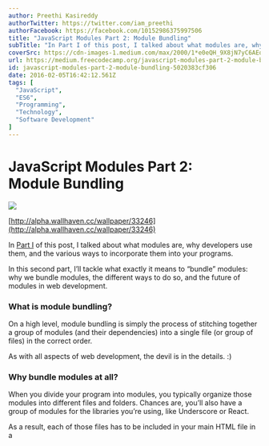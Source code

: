 ```yaml
---
author: Preethi Kasireddy
authorTwitter: https://twitter.com/iam_preethi
authorFacebook: https://facebook.com/10152986375997506
title: "JavaScript Modules Part 2: Module Bundling"
subTitle: "In Part I of this post, I talked about what modules are, why developers use them, and the various ways to incorporate them into your prog..."
coverSrc: https://cdn-images-1.medium.com/max/2000/1*e0eQH_9X8jN7yC6AEqlvdQ.jpeg
url: https://medium.freecodecamp.org/javascript-modules-part-2-module-bundling-5020383cf306
id: javascript-modules-part-2-module-bundling-5020383cf306
date: 2016-02-05T16:42:12.561Z
tags: [
  "JavaScript",
  "ES6",
  "Programming",
  "Technology",
  "Software Development"
]
---
```

# JavaScript Modules Part 2: Module Bundling







![](https://cdn-images-1.medium.com/max/2000/1*e0eQH_9X8jN7yC6AEqlvdQ.jpeg)

[http://alpha.wallhaven.cc/wallpaper/33246](http://alpha.wallhaven.cc/wallpaper/33246)







In [Part I](https://medium.freecodecamp.com/javascript-modules-a-beginner-s-guide-783f7d7a5fcc?source=latest---------1) of this post, I talked about what modules are, why developers use them, and the various ways to incorporate them into your programs.

In this second part, I’ll tackle what exactly it means to “bundle” modules: why we bundle modules, the different ways to do so, and the future of modules in web development.

### What is module bundling?

On a high level, module bundling is simply the process of stitching together a group of modules (and their dependencies) into a single file (or group of files) in the correct order.

As with all aspects of web development, the devil is in the details. :)

### Why bundle modules at all?

When you divide your program into modules, you typically organize those modules into different files and folders. Chances are, you’ll also have a group of modules for the libraries you’re using, like Underscore or React.

As a result, each of those files has to be included in your main HTML file in a **_<script>_** tag, which is then loaded by the browser when a user visits your home page. Having separate **_<script>_** tags for each file means that the browser has to load each file individually: one… by… one.

…Which is bad news for page load time.

To get around this problem, we bundle, or “concatenate” all our files into one big file (or a couple files as the case may be) in order to reduce the number of requests. When you hear developers talking about the “build step” or “build process,” this is what they’re talking about.

Another common approach to speed up the bundling operation is to “minify” the bundled code. Minification is the process of removing unnecessary characters from source code (e.g. whitespace, comments, new line characters, etc.), in order to reduce the overall size of the content without changing the functionality of the code.

Less data means less browser processing time, which in turn reduces the time it takes to download files. If you’ve ever seen a file that had a “min” extension like “[underscore-min.js](https://github.com/jashkenas/underscore/blob/master/underscore-min.js)”, you probably noticed that the minified version is pretty tiny (and unreadable) compared to the [full version](https://github.com/jashkenas/underscore/blob/master/underscore.js).

Task runners like Gulp and Grunt make concatenation and minification straightforward for developers, ensuring that human-readable code stays exposed for developers while machine-optimized code gets bundled for browsers.

### What are the different ways to bundle modules?

Concatenating and minifying your files works great when you’re using one of the standard module patterns (discussed in the [previous post](https://medium.freecodecamp.com/javascript-modules-a-beginner-s-guide-783f7d7a5fcc#.y8hs0nsne)) to define your modules. All you’re really doing is mashing together a bunch of plain vanilla JavaScript code.

However, if you’re adhering to _non-native_ module systems that browsers can’t interpret like CommonJS or AMD (or even _native_ ES6 module formats), you’ll need to use a specialized tool to convert your modules into properly-ordered browser-friendly code. That’s where Browserify, RequireJS, Webpack, and other “module bundlers” or “module loaders” come into play.

In addition to bundling and/or loading your modules, module bundlers offer a ton of additional features like auto-recompiling code when you make a change or producing source maps for debugging.

Let’s walk through some common module bundling methods:

### Bundling CommonJS

As you know from [Part 1](https://medium.freecodecamp.com/javascript-modules-a-beginner-s-guide-783f7d7a5fcc#.y8hs0nsne), CommonJS loads modules synchronously, which would be fine except that it’s not practical for browsers. I mentioned that there was a workaround to this — one of them is a module bundler called Browserify. Browserify is a tool that compiles CommonJS modules for the browser.

For example, let’s say you have this main.js file that imports a module to calculate the average of an array of numbers:





<iframe width="700" height="250" src="/media/5f754145153f26483ff0ebcd5d5cd3ef?postId=5020383cf306" data-media-id="5f754145153f26483ff0ebcd5d5cd3ef" allowfullscreen="" frameborder="0"></iframe>





So in this case, we have one dependency (myDependency). Using the command below, Browserify recursively bundles up all the required module(s) starting at main.js into a single file called bundle.js:





<iframe width="700" height="250" src="/media/25322d1eaca04c36d6e53d660e12ef25?postId=5020383cf306" data-media-id="25322d1eaca04c36d6e53d660e12ef25" allowfullscreen="" frameborder="0"></iframe>





Browserify does this by jumping in to parse the [AST](https://en.wikipedia.org/wiki/Abstract_syntax_tree) for each **_require_** call in order to traverse the entire dependency graph of your project. Once it’s figured out how your dependencies are structured, it bundles them all in the right order into a single file. At that point, all you have to do is insert a single **_<script>_** tag with your **_“bundle.js”_** file into your html to ensure that all of your source code is downloaded in one HTTP request. Bam! Bundled to go.

Similarly, if you have multiple files with multiple dependencies, you simply tell Browserify what your entry file is and sit back while it does its magic.

The final product: bundled files prepped and ready for tools like Minify-JS to minify the bundled code.

### Bundling AMD

If you’re using AMD, you’ll want to use an AMD _loader_ like RequireJS or Curl. A module loader (vs. a bundler) dynamically loads modules that your program needs to run.

As a reminder, one of the main differences of AMD over CommonJS is that it loads modules asynchronously. In this sense, with AMD, you technically don’t actually need a build step where you bundle your modules into one file since you’re loading your modules asynchronously — meaning you’re progressively downloading only those files which are strictly necessary to execute the program instead of downloading all the files at once when the user first visits the page.

In reality, however, the overhead of high-volume requests over time for every user action doesn’t make much sense in production. Most web developers still use build tools to bundle and minify their AMD modules for optimal performance, using tools like RequireJS optimizer, [r.js](http://requirejs.org/docs/optimization.html), for example.

Overall, the difference between AMD and CommonJS when it comes to bundling is this: during development, AMD apps can get away without a build step. At least, until you push the code live, at which point optimizers like r.js can step in to handle it.

For an interesting discussion on CommonJS vs. AMD, check out this post at [Tom Dale’s blog](http://tomdale.net/2012/01/amd-is-not-the-answer/) :)

### Webpack

So far as bundlers go, Webpack is the new kid on the block. It was designed to be agnostic to the module system you use, allowing developers to use CommonJS, AMD, or ES6 as appropriate.

You might be wondering why we need Webpack when we already have other bundlers like Browserify and RequireJS that get the job done and do a pretty darn good job at it. Well, for one, Webpack provides some useful features like “code splitting” — a way to split your codebase into “chunks” which are loaded on demand.

For example, if you have a web app with blocks of code that are only required under certain circumstances, it might not be efficient to put the whole codebase into a single massive bundled file. In this case, you could use code splitting to extract code into bundled chunks that can be loaded on demand, avoiding trouble with big up-front payloads when most users only need the core of your application.

Code splitting is just one of many compelling features Webpack offers, and the Internet is full of strong opinion pieces on whether Webpack or Browserify is better. Here are just a few of the more level-headed discussions that I found useful for wrapping my head around the issue:

*   [https://gist.github.com/substack/68f8d502be42d5cd4942](https://gist.github.com/substack/68f8d502be42d5cd4942)
*   [http://mattdesl.svbtle.com/browserify-vs-webpack](http://mattdesl.svbtle.com/browserify-vs-webpack)
*   [http://blog.namangoel.com/browserify-vs-webpack-js-drama](http://blog.namangoel.com/browserify-vs-webpack-js-drama)

### ES6 modules

Back already? Good! Because next up I want to talk about ES6 modules, which in some ways could reduce the need for bundlers in the future. (you’ll see what I mean momentarily.) First, let’s understand how ES6 modules are loaded.

The most important difference between the current JS Module formats (CommonJS, AMD) and ES6 modules is that ES6 modules are designed with static analysis in mind. What this means is that when you import modules, the import is resolved at compile time — that is, before the script starts executing. This allows us to remove exports that are not used by other modules before we run the program. Removing unused exports can lead to significant space savings, reducing stress on the browser.

One common question that comes up is: how is this any different from the dead code elimination that happens when you use something like UglifyJS to minify your code? The answer is, as always, “it depends.”

_(NOTE: Dead code elimination is an optimization step which removes unused code and variables — think of it as removing the excess baggage that your bundled program doesn’t need to run, *after* it’s been bundled)._

Sometimes, dead code elimination could work exactly the same between UglifyJS and ES6 modules, and other times not. There’s a cool example at [Rollup’s wiki](https://github.com/rollup/rollup)) if you want to check it out.

What makes ES6 modules different is the different approach to dead code elimination, called “tree shaking”. Tree shaking is essentially dead code elimination reversed. It only _includes_ code that your bundle needs to run, rather than excluding code your bundle doesn’t need. Let’s look at an example of tree shaking:

Let’s say we have a utils.js file with the functions below, each of which we export using ES6 syntax:





<iframe width="700" height="250" src="/media/ec77b878169ee96b082bc64749970084?postId=5020383cf306" data-media-id="ec77b878169ee96b082bc64749970084" allowfullscreen="" frameborder="0"></iframe>





Next, let’s say we don’t know what utils functions we want to use in our program, so we go ahead and import all of the modules in main.js like so:





<iframe width="700" height="250" src="/media/b0138adcd916f39c39c679b522fdc458?postId=5020383cf306" data-media-id="b0138adcd916f39c39c679b522fdc458" allowfullscreen="" frameborder="0"></iframe>





And then we later end up only using the each function:





<iframe width="700" height="250" src="/media/ee8d734f183d29fca8febcc6b1480364?postId=5020383cf306" data-media-id="ee8d734f183d29fca8febcc6b1480364" allowfullscreen="" frameborder="0"></iframe>





The “tree shaken” version of our main.js file would look like this once the modules have been loaded:





<iframe width="700" height="250" src="/media/b85b72e8d19ad13b09cc39339fde7905?postId=5020383cf306" data-media-id="b85b72e8d19ad13b09cc39339fde7905" allowfullscreen="" frameborder="0"></iframe>





Notice how the only exports included are the ones we use: **each**.

Meanwhile, if we decide to use the filter function instead of the each function, we wind up looking at something like this:





<iframe width="700" height="250" src="/media/6eab3a110307068b35f9697c02d5a6ec?postId=5020383cf306" data-media-id="6eab3a110307068b35f9697c02d5a6ec" allowfullscreen="" frameborder="0"></iframe>





The tree shaken version looks like:





<iframe width="700" height="250" src="/media/b5019f0164f18c7fc6e8b8712a8466f3?postId=5020383cf306" data-media-id="b5019f0164f18c7fc6e8b8712a8466f3" allowfullscreen="" frameborder="0"></iframe>





Notice how this time both **_each_** and **_filter_** are included. This is because **_filter_** is defined to use **_each_**, so we need both exports for the module to work.

Pretty slick, huh?

I challenge you to play around and explore tree shaking in Rollup.js’s [live demo and editor](http://rollupjs.org/).

### Building ES6 modules

Ok, so we know that ES6 modules are loaded differently than other module formats, but we still haven’t talked about the build step for when you’re using ES6 modules.

Unfortunately, ES6 modules still require some extra work, since there isn’t a native implementation for how browsers load ES6 modules just yet.



![](https://cdn-images-1.medium.com/max/1600/1*lpAgpggDLcK1a3MBEbmODg.png)

[https://developer.mozilla.org/en-US/docs/Web/JavaScript/Reference/Statements/import](https://developer.mozilla.org/en-US/docs/Web/JavaScript/Reference/Statements/import)



Here are a couple of the options for building/converting ES6 modules to work in the browser, with **#1** being the most common approach today:

1.  Use a transpiler (e.g. Babel or Traceur) to transpile your ES6 code to ES5 code in either CommonJS, AMD, or UMD format. Then pipe the transpiled code through a module bundler like Browserify or Webpack to create one or more bundled files.
2.  Use [Rollup.js](http://rollupjs.org/), which is very similar to option #1 except that Rollup piggybacks on the power of ES6 modules to statically analyze your ES6 code and dependencies before bundling. It uses “tree shaking” to include the bare minimum in your bundle. Overall, the main benefit of Rollup.js over Browserify or Webpack when you’re using ES6 modules is that tree shaking could make your bundles smaller. The caveat is that Rollup provide several formats to bundle your code to, including ES6, CommonJS, AMD, UMD, or IIFE. The IIFE and UMD bundles would work in your browser as they are, but if you choose to bundle to AMD, CommonJS, or ES6, you need to find other methods to convert that code into a format the browser understands (e.g. by using Browserify, Webpack, RequireJS, etc.).

### Jumping through hoops

As web developers, we have to jump through a lot of hoops. It’s not always easy to convert our beautiful ES6 modules into something browsers can interpret.

The question is, when will ES6 modules run in the browser without all this overhead?

The answer, thankfully, “sooner than later.”

ECMAScript currently has a specification for a solution called the [ECMAScript 6 module loader API](https://github.com/ModuleLoader/es6-module-loader). In short, this is a programmatic, Promise-based API that is supposed to dynamically load your modules and cache them so that subsequent imports do not reload a new version of the module.

It’ll look something like this:

**myModule.js**





<iframe width="700" height="250" src="/media/76214289358850ffc4e1024ae9960f2e?postId=5020383cf306" data-media-id="76214289358850ffc4e1024ae9960f2e" allowfullscreen="" frameborder="0"></iframe>





**main.js**





<iframe width="700" height="250" src="/media/552a1d073d7c047b7797039a9881b62b?postId=5020383cf306" data-media-id="552a1d073d7c047b7797039a9881b62b" allowfullscreen="" frameborder="0"></iframe>





Alternately, you could also define modules by specifying “type=module” directly in the script tag, like so:





<iframe width="700" height="250" src="/media/121a6ee0064027770d88aecee972ec5f?postId=5020383cf306" data-media-id="121a6ee0064027770d88aecee972ec5f" allowfullscreen="" frameborder="0"></iframe>





If you haven’t checked out the repo for the module loader API polyfill yet, I strongly encourage you to at least [take a peek](https://github.com/ModuleLoader/es6-module-loader).

Moreover, if you want to test-drive this approach, check out [SystemJS](https://github.com/systemjs/systemjs), which is built on top of the [ES6 Module Loader polyfill](https://github.com/ModuleLoader/es6-module-loader) . SystemJS dynamically loads any module format (ES6 modules, AMD, CommonJS and/or global scripts) in the browser and in Node. It keeps track of all loaded modules in a “module registry” to avoid re-loading modules that were previously loaded. Not to mention that it also automatically transpiles ES6 modules (if you simply set an option) and has the ability to load any module type from any other type! Pretty neat.

### Will we still need bundlers now that we have native ES6 modules?

The rising popularity of ES6 modules has some interesting consequences:

#### Will HTTP/2 make module bundlers obsolete?

With HTTP/1, we’re only allowed one request per TCP connection. That’s why in loading multiple resources requires multiple requests. With HTTP/2, everything changes. HTTP/2 is fully multiplexed, meaning multiple requests and responses can happen in parallel. As a result, we can serve multiple requests simultaneously with a single connection.

Since the cost per HTTP request is significantly lower than HTTP/1, loading a bunch of modules isn’t going to be a huge performance issue in the long run. Some argue that this means module bundling isn’t going to be necessary anymore. It’s certainly possible, but it really depends on the situation.

For one, module bundling offers benefits that HTTP/2 doesn’t account for, like removing unused exports to save space. If you’re building a website where every tiny bit of performance matters, bundling may give you incremental advantages in the long run. That said, if your performance needs aren’t so extreme, you could potentially save time at minimal cost by skipping the build step altogether.

Overall, we’re still pretty far away from having a majority of websites serving their code over HTTP/2\. I’m inclined to predict that the build process is here to stay _at least_ for the near term.

PS: There are other differences with HTTP/2 as well, and if you’re curious, here’s a [great resource](https://http2.github.io/faq/#what-are-the-key-differences-to-http1x).

#### Will CommonJS , AMD, and UMD become obsolete?

Once ES6 becomes _the_ module standard, do we really need other non-native module formats?

I doubt it.

Web development stands to benefit greatly from following a single standardized method to import and export modules in JavaScript, free of intermediary steps. How long will it take to reach the point where ES6 is the module standard?

Chances are, quite a while ;)

Plus, there are many people who like having “flavors” to choose from, so the “one truthful approach” may not ever become a reality.

### Conclusion

I hope this two-part post helped clear up some of the jargon developers use when talking about modules and module bundling. Go ahead and check out [part I](https://medium.freecodecamp.com/javascript-modules-a-beginner-s-guide-783f7d7a5fcc#.y8hs0nsne) if you found any of the terms above confusing.

As always, talk to me in the comments and feel free to ask questions!

Happy bundling :)









